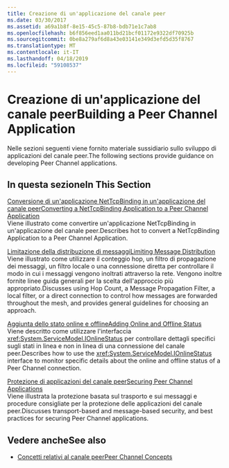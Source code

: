 ```yaml
---
title: Creazione di un'applicazione del canale peer
ms.date: 03/30/2017
ms.assetid: a69a1b8f-8e15-45c5-87b8-bdb71e1c7ab8
ms.openlocfilehash: b6f856eed1aa011bd21bcf01172e9322df70925b
ms.sourcegitcommit: 0be8a279af6d8a43e03141e349d3efd5d35f8767
ms.translationtype: MT
ms.contentlocale: it-IT
ms.lasthandoff: 04/18/2019
ms.locfileid: "59108537"
---
```

# <a name="building-a-peer-channel-application"></a><span data-ttu-id="27681-102">Creazione di un'applicazione del canale peer</span><span class="sxs-lookup"><span data-stu-id="27681-102">Building a Peer Channel Application</span></span>
<span data-ttu-id="27681-103">Nelle sezioni seguenti viene fornito materiale sussidiario sullo sviluppo di applicazioni del canale peer.</span><span class="sxs-lookup"><span data-stu-id="27681-103">The following sections provide guidance on developing Peer Channel applications.</span></span>  
  
## <a name="in-this-section"></a><span data-ttu-id="27681-104">In questa sezione</span><span class="sxs-lookup"><span data-stu-id="27681-104">In This Section</span></span>  
 [<span data-ttu-id="27681-105">Conversione di un'applicazione NetTcpBinding in un'applicazione del canale peer</span><span class="sxs-lookup"><span data-stu-id="27681-105">Converting a NetTcpBinding Application to a Peer Channel Application</span></span>](../../../../docs/framework/wcf/feature-details/converting-a-nettcpbinding-application-to-a-peer-channel-application.md)  
 <span data-ttu-id="27681-106">Viene illustrato come convertire un'applicazione NetTcpBinding in un'applicazione del canale peer.</span><span class="sxs-lookup"><span data-stu-id="27681-106">Describes hot to convert a NetTcpBinding Application to a Peer Channel Application.</span></span>  
  
 [<span data-ttu-id="27681-107">Limitazione della distribuzione di messaggi</span><span class="sxs-lookup"><span data-stu-id="27681-107">Limiting Message Distribution</span></span>](../../../../docs/framework/wcf/feature-details/limiting-message-distribution.md)  
 <span data-ttu-id="27681-108">Viene illustrato come utilizzare il conteggio hop, un filtro di propagazione dei messaggi, un filtro locale o una connessione diretta per controllare il modo in cui i messaggi vengono inoltrati attraverso la rete. Vengono inoltre fornite linee guida generali per la scelta dell'approccio più appropriato.</span><span class="sxs-lookup"><span data-stu-id="27681-108">Discusses using Hop Count, a Message Propagation Filter, a local filter, or a direct connection to control how messages are forwarded throughout the mesh, and provides general guidelines for choosing an approach.</span></span>  
  
 [<span data-ttu-id="27681-109">Aggiunta dello stato online e offline</span><span class="sxs-lookup"><span data-stu-id="27681-109">Adding Online and Offline Status</span></span>](../../../../docs/framework/wcf/feature-details/adding-online-and-offline-status.md)  
 <span data-ttu-id="27681-110">Viene descritto come utilizzare l'interfaccia <xref:System.ServiceModel.IOnlineStatus> per controllare dettagli specifici sugli stati in linea e non in linea di una connessione del canale peer.</span><span class="sxs-lookup"><span data-stu-id="27681-110">Describes how to use the <xref:System.ServiceModel.IOnlineStatus> interface to monitor specific details about the online and offline status of a Peer Channel connection.</span></span>  
  
 [<span data-ttu-id="27681-111">Protezione di applicazioni del canale peer</span><span class="sxs-lookup"><span data-stu-id="27681-111">Securing Peer Channel Applications</span></span>](../../../../docs/framework/wcf/feature-details/securing-peer-channel-applications.md)  
 <span data-ttu-id="27681-112">Viene illustrata la protezione basata sul trasporto e sui messaggi e procedure consigliate per la protezione delle applicazioni del canale peer.</span><span class="sxs-lookup"><span data-stu-id="27681-112">Discusses transport-based and message-based security, and best practices for securing Peer Channel applications.</span></span>  
  
## <a name="see-also"></a><span data-ttu-id="27681-113">Vedere anche</span><span class="sxs-lookup"><span data-stu-id="27681-113">See also</span></span>

- [<span data-ttu-id="27681-114">Concetti relativi al canale peer</span><span class="sxs-lookup"><span data-stu-id="27681-114">Peer Channel Concepts</span></span>](../../../../docs/framework/wcf/feature-details/peer-channel-concepts.md)
